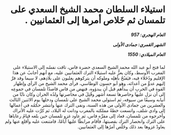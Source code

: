 <h1 dir="rtl">استيلاء السلطان محمد الشيخ السعدي على تلمسان ثم خَلاص أمرها إلى العثمانيين  .</h1>

<h5 dir="rtl">العام الهجري:  957

الشهر القمري: جمادى الأولى

العام الميلادي: 1550</h5>

<p dir="rtl">لما فتح أبو عبد الله محمد الشيخ السعدي حضرة فاس، تاقت نفسُه إلى الاستيلاء على المغرب الأوسط، وكان يعزُّ عليه استيلاء الترك العثمانيين عليه، مع أنهم أجانبُ عن هذا الإقليم ودُخَلاء فيه، فيَقبُحُ بأهلِه وملوكه أن يتركوهم يغلبون على بلادِهم، لا سيما وقد فرَّ إليهم عدوٌّ من أعدائه، وهو أبو حسون الوطاسي، فرأى محمد الشيخ من الرأي وإظهار القوة في الحربِ أن يبدأَهم قبل أن يبدؤوه، فنهض من فاس قاصدًا تلمسان في جموعِه إلى أن نزل عليها وحاصرها تسعة أشهر وقُتِلَ في محاصرتها ولدُه الحران وكان نابًا من أنيابه وسيفًا من سيوفه، ثم استولى محمد الشيخ على تلمسان ودخلها يوم الاثنين الثالث والعشرين من جمادى الأولى من هذه السنة، ونفى الترك عنها وانتشر حكمُه في أعمالها إلى وادي شلف، واتسعت خطةُ مملكته بالمغرب ودانت له البلاد، ثم كرَّت عليه الأتراك وأخرجوه من تلمسان، فعاد إلى مقرِّه فاس، ثم عاود غزو تلمسان حين بلغه قيامُ رعاياها على الترك وانحصار الترك بقصبتها، فأقام مرابطًا عليها أيامًا، فامتنعت عليه وأقلع عنها ولم يعاودْ غزوها بعد ذلك وخَلُص أمرُها إلى العثمانيين.</p></br>
